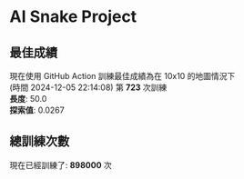 
# AI Snake Project

## **最佳成績**

























































































































































































































現在使用 GitHub Action 訓練最佳成績為在 10x10 的地圖情況下  
(時間 2024-12-05 22:14:08) 第 **723** 次訓練  
**長度**: 50.0  
**探索值**: 0.0267



















































































































































































































































































































































































































































## 總訓練次數
現在已經訓練了: **898000** 次
